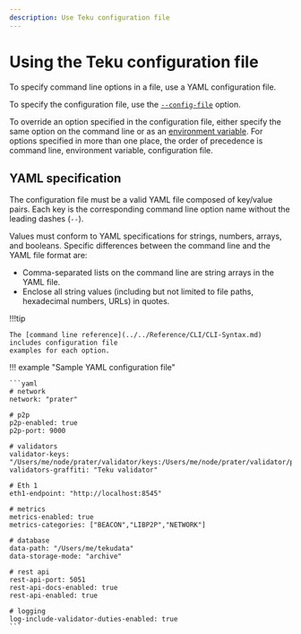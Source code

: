 ```yaml
---
description: Use Teku configuration file
---
```


# Using the Teku configuration file

To specify command line options in a file, use a YAML configuration file.

To specify the configuration file, use the
[`--config-file`](../../Reference/CLI/CLI-Syntax.md#config-file) option.

To override an option specified in the configuration file, either specify the same option on the
command line or as an
[environment variable](../../Reference/CLI/CLI-Syntax.md#teku-environment-variables). For options
specified in more than one place, the order of precedence is command line, environment variable,
configuration file.

## YAML specification

The configuration file must be a valid YAML file composed of key/value pairs. Each key is the
corresponding command line option name without the leading dashes (`--`).

Values must conform to YAML specifications for strings, numbers, arrays, and booleans. Specific
differences between the command line and the YAML file format are:

* Comma-separated lists on the command line are string arrays in the YAML file.
* Enclose all string values (including but not limited to file paths, hexadecimal numbers,
    URLs) in quotes.

!!!tip

    The [command line reference](../../Reference/CLI/CLI-Syntax.md) includes configuration file
    examples for each option.

!!! example "Sample YAML configuration file"

    ```yaml
    # network
    network: "prater"

    # p2p
    p2p-enabled: true
    p2p-port: 9000

    # validators
    validator-keys: "/Users/me/node/prater/validator/keys:/Users/me/node/prater/validator/passwords"
    validators-graffiti: "Teku validator"

    # Eth 1
    eth1-endpoint: "http://localhost:8545"

    # metrics
    metrics-enabled: true
    metrics-categories: ["BEACON","LIBP2P","NETWORK"]

    # database
    data-path: "/Users/me/tekudata"
    data-storage-mode: "archive"

    # rest api
    rest-api-port: 5051
    rest-api-docs-enabled: true
    rest-api-enabled: true

    # logging
    log-include-validator-duties-enabled: true
    ```
